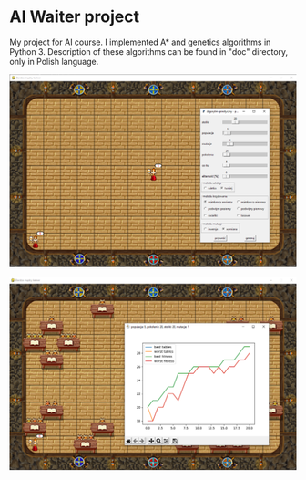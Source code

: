 # AI Waiter project

My project for AI course. I implemented A* and genetics algorithms in Python 3.
Description of these algorithms can be found in "doc" directory, only in Polish language.

![img1](https://github.com/mikolajkrzyminski/kelnerAI/blob/master/images/appPic1.png?raw=true)

![img1](https://github.com/mikolajkrzyminski/kelnerAI/blob/master/images/appPic2.png?raw=true)



